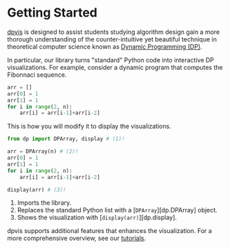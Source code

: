 # Getting Started

[dpvis](https://github.com/itsdawei/dpvis/) is designed to assist students studying algorithm design gain
a more thorough understanding of the counter-intuitive yet beautiful technique
in theoretical computer science known as [Dynamic Programming
(DP)](https://en.wikipedia.org/wiki/Dynamic_programming).

In particular, our library turns "standard" Python code into interactive DP
visualizations. For example, consider a dynamic program that computes the
Fibonnaci sequence.

```python linenums="1"
arr = []
arr[0] = 1
arr[1] = 1
for i in range(2, n):
    arr[i] = arr[i-1]+arr[i-2]
```

This is how you will modify it to display the visualizations.

```python linenums="1" hl_lines="1 3 9"
from dp import DPArray, display # (1)!

arr = DPArray(n) # (2)!
arr[0] = 1
arr[1] = 1
for i in range(2, n):
    arr[i] = arr[i-1]+arr[i-2]

display(arr) # (3)!
```

1. Imports the library.
2. Replaces the standard Python list with a [`DPArray`][dp.DPArray] object.
3. Shows the visualization with [`display(arr)`][dp.display].

dpvis supports additional features that enhances the visualization.
For a more comprehensive overview, see our [tutorials](tutorials/index.md).
